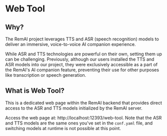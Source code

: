# Web Tool


## Why?
The RemAI project leverages TTS and ASR (speech recognition) models to deliver an immersive, voice-to-voice AI companion experience.

While ASR and TTS technologies are powerful on their own, setting them up can be challenging. Previously, although our users installed the TTS and ASR models into our project, they were exclusively accessible as a part of the RemAI's AI companion feature, preventing their use for other purposes like transcription or speech generation.

## What is Web Tool?

This is a dedicated web page within the RemAI backend that provides direct access to the ASR and TTS models initialized by the RemAI server.

Access the web page at: http://localhost:12393/web-tool. Note that the ASR and TTS models are the same ones you've set in the `conf.yaml` file, and switching models at runtime is not possible at this point.
